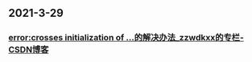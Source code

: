 
## 2021-3-29

### [error:crosses initialization of ...的解决办法_zzwdkxx的专栏-CSDN博客](https://blog.csdn.net/zzwdkxx/article/details/27561393)